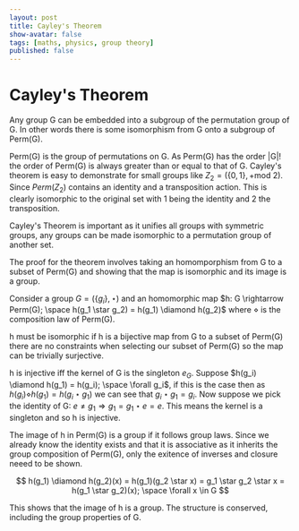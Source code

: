 ```yaml
---
layout: post
title: Cayley's Theorem
show-avatar: false
tags: [maths, physics, group theory]
published: false
---
```

# Cayley's Theorem

Any group G can be embedded into a subgroup of the permutation group of G. In other words there is some isomorphism from G onto a subgroup of Perm(G).

Perm(G) is the group of permutations on G. As Perm(G) has the order |G|! the order of Perm(G) is always greater than or equal to that of G. Cayley's theorem is easy to demonstrate for small groups like $Z_2 = (\{0,1\}, + \text{mod } 2)$. Since  $Perm(Z_2)$ contains an identity and a transposition action. This is clearly isomorphic to the original set with 1 being the identity and 2 the transposition.

Cayley's Theorem is important as it unifies all groups with symmetric groups, any groups can be made isomorphic to a permutation group of another set.

The proof for the theorem involves taking an homomporphism from G to a subset of Perm(G) and showing that the map is isomorphic and its image is a group.

Consider a group $G = (\{g_i\}, \star)$ and an homomorphic map $h: G \rightarrow Perm(G); \space h(g_1 \star g_2) = h(g_1) \diamond h(g_2)$ where $\diamond$ is the composition law of Perm(G).

h must be isomorphic if h is a bijective map from G to a subset of Perm(G) there are no constraints when selecting our subset of Perm(G) so the map can be trivially surjective.

h is injective iff the kernel of G is the singleton $e_G$. Suppose $h(g_i) \diamond h(g_1) = h(g_i); \space \forall  g_i$, if this is the case then as $h(g_i) \diamond h(g_1) = h(g_i \star g_1)$ we can see that $g_i \star g_1 = g_i$. Now suppose we pick the identity of G: $e \neq g_1 \Longrightarrow g_1 = g_1 \star e = e$. This means the kernel is a singleton and so h is injective.

The image of h in Perm(G) is a group if it follows group laws. Since we already know the identity exists and that it is associative as it inherits the group composition of Perm(G), only the exitence of inverses and closure neeed to be shown.

$$
h(g_1) \diamond h(g_2)(x) = h(g_1)(g_2 \star x) = g_1 \star g_2 \star x = h(g_1 \star g_2)(x); \space \forall x \in G
$$

This shows that the image of h is a group. The structure is conserved, including the group properties of G.
